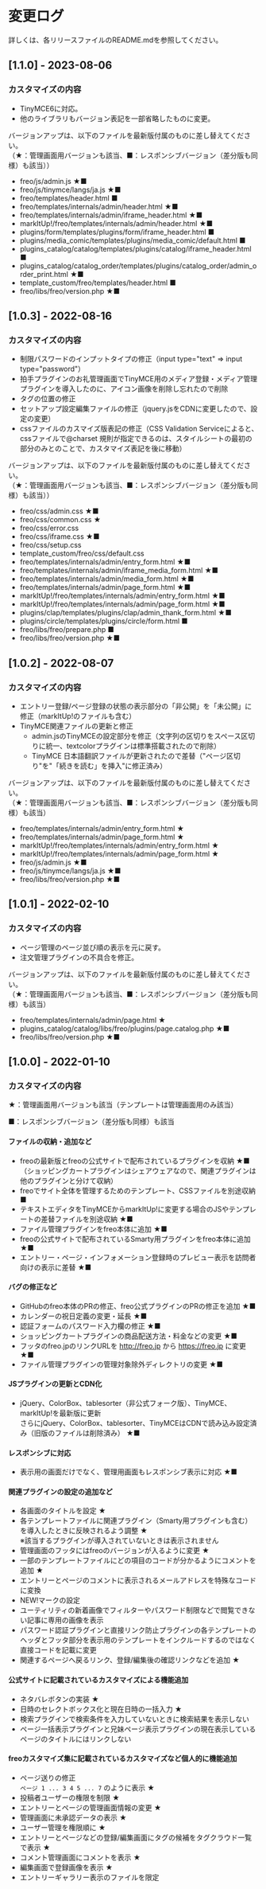 # 変更ログ

詳しくは、各リリースファイルのREADME.mdを参照してください。

## [1.1.0] - 2023-08-06

### カスタマイズの内容

- TinyMCE6に対応。
- 他のライブラリもバージョン表記を一部省略したものに変更。

バージョンアップは、以下のファイルを最新版付属のものに差し替えてください。<br>（★：管理画面用バージョンも該当、■：レスポンシブバージョン（差分版も同様）も該当））

- freo/js/admin.js ★■
- freo/js/tinymce/langs/ja.js ★■
- freo/templates/header.html ■
- freo/templates/internals/admin/header.html ★■
- freo/templates/internals/admin/iframe_header.html ★■
- markItUp!/freo/templates/internals/admin/header.html ★■
- plugins/form/templates/plugins/form/iframe_header.html ■
- plugins/media_comic/templates/plugins/media_comic/default.html ■
- plugins_catalog/catalog/templates/plugins/catalog/iframe_header.html ■
- plugins_catalog/catalog_order/templates/plugins/catalog_order/admin_order_print.html ★■
- template_custom/freo/templates/header.html ■
- freo/libs/freo/version.php ★■

## [1.0.3] - 2022-08-16

### カスタマイズの内容

- 制限パスワードのインプットタイプの修正（input type="text" ⇒ input type="password"）
- 拍手プラグインのお礼管理画面でTinyMCE用のメディア登録・メディア管理プラグインを導入したのに、アイコン画像を削除し忘れたので削除
- タグの位置の修正
- セットアップ設定編集ファイルの修正（jquery.jsをCDNに変更したので、設定の変更）
- cssファイルのカスマイズ版表記の修正（CSS Validation Serviceによると、cssファイルで@charset 規則が指定できるのは、スタイルシートの最初の部分のみとのことで、カスタマイズ表記を後に移動）

バージョンアップは、以下のファイルを最新版付属のものに差し替えてください。<br>（★：管理画面用バージョンも該当、■：レスポンシブバージョン（差分版も同様）も該当））

- freo/css/admin.css ★■
- freo/css/common.css ★
- freo/css/error.css
- freo/css/iframe.css ★■
- freo/css/setup.css
- template_custom/freo/css/default.css
- freo/templates/internals/admin/entry_form.html ★■
- freo/templates/internals/admin/iframe_media_form.html ★■
- freo/templates/internals/admin/media_form.html ★■
- freo/templates/internals/admin/page_form.html ★■
- markItUp!/freo/templates/internals/admin/entry_form.html ★■
- markItUp!/freo/templates/internals/admin/page_form.html ★■
- plugins/clap/templates/plugins/clap/admin_thank_form.html ★■
- plugins/circle/templates/plugins/circle/form.html ■
- freo/libs/freo/prepare.php ■
- freo/libs/freo/version.php ★■



## [1.0.2] - 2022-08-07

### カスタマイズの内容

- エントリー登録/ページ登録の状態の表示部分の「非公開」を「未公開」に修正（markItUp!のファイルも含む）
- TinyMCE関連ファイルの更新と修正
  - admin.jsのTinyMCEの設定部分を修正（文字列の区切りをスペース区切りに統一、textcolorプラグインは標準搭載されたので削除）
  - TinyMCE 日本語翻訳ファイルが更新されたので差替（"ページ区切り"を"「続きを読む」を挿入"に修正済み）

バージョンアップは、以下のファイルを最新版付属のものに差し替えてください。<br>
（★：管理画面用バージョンも該当、■：レスポンシブバージョン（差分版も同様）も該当）
- freo/templates/internals/admin/entry_form.html ★
- freo/templates/internals/admin/page_form.html ★
- markItUp!/freo/templates/internals/admin/entry_form.html ★
- markItUp!/freo/templates/internals/admin/page_form.html ★
- freo/js/admin.js ★■
- freo/js/tinymce/langs/ja.js ★■
- freo/libs/freo/version.php ★■



## [1.0.1] - 2022-02-10

### カスタマイズの内容

- ページ管理のページ並び順の表示を元に戻す。 
- 注文管理プラグインの不具合を修正。

バージョンアップは、以下のファイルを最新版付属のものに差し替えてください。<br>
（★：管理画面用バージョンも該当、■：レスポンシブバージョン（差分版も同様）も該当）
- freo/templates/internals/admin/page.html ★
- plugins_catalog/catalog/libs/freo/plugins/page.catalog.php ★■
- freo/libs/freo/version.php ★■



## [1.0.0] - 2022-01-10

### カスタマイズの内容

★：管理画面用バージョンも該当（テンプレートは管理画面用のみ該当）

■：レスポンシブバージョン（差分版も同様）も該当

#### ファイルの収納・追加など
- freoの最新版とfreoの公式サイトで配布されているプラグインを収納 ★■<br>（ショッピングカートプラグインはシェアウェアなので、関連プラグインは他のプラグインと分けて収納）
- freoでサイト全体を管理するためのテンプレート、CSSファイルを別途収納 ■
- テキストエディタをTinyMCEからmarkItUp!に変更する場合のJSやテンプレートの差替ファイルを別途収納  ★■
- ファイル管理プラグインをfreo本体に追加 ★■
- freoの公式サイトで配布されているSmarty用プラグインをfreo本体に追加 ★■
- エントリー・ページ・インフォメーション登録時のプレビュー表示を訪問者向けの表示に差替 ★■
#### バグの修正など
- GitHubのfreo本体のPRの修正、freo公式プラグインのPRの修正を追加 ★■
- カレンダーの祝日定義の変更・延長 ★■
- 認証フォームのパスワード入力欄の修正 ★■
- ショッピングカートプラグインの商品配送方法・料金などの変更 ★■
- フッタのfreo.jpのリンクURLを http://freo.jp から https://freo.jp に変更 ★■
- ファイル管理プラグインの管理対象除外ディレクトリの変更 ★■
#### JSプラグインの更新とCDN化
- jQuery、ColorBox、tablesorter（非公式フォーク版）、TinyMCE、markItUp!を最新版に更新<br>さらにjQuery、ColorBox、tablesorter、TinyMCEはCDNで読み込み設定済み（旧版のファイルは削除済み） ★■
#### レスポンシブに対応
- 表示用の画面だけでなく、管理用画面もレスポンシブ表示に対応 ★■
#### 関連プラグインの設定の追加など
- 各画面のタイトルを設定 ★
- 各テンプレートファイルに関連プラグイン（Smarty用プラグインも含む）を導入したときに反映されるよう調整 ★<br>※該当するプラグインが導入されていないときは表示されません
- 管理画面のフッタにはfreoのバージョンが入るように変更 ★
- 一部のテンプレートファイルにどの項目のコードが分かるようにコメントを追加 ★
- エントリーとページのコメントに表示されるメールアドレスを特殊なコードに変換
- NEW!マークの設定
- ユーティリティの新着画像でフィルターやパスワード制限などで閲覧できない記事に専用の画像を表示
- パスワード認証プラグインと直接リンク防止プラグインの各テンプレートのヘッダとフッタ部分を表示用のテンプレートをインクルードするのではなく直接コードを記載に変更
- 関連するページへ戻るリンク、登録/編集後の確認リンクなどを追加 ★
#### 公式サイトに記載されているカスタマイズによる機能追加
- ネタバレボタンの実装 ★
- 日時のセレクトボックス化と現在日時の一括入力 ★
- 検索プラグインで検索条件を入力していないときに検索結果を表示しない
- ページ一括表示プラグインと兄妹ページ表示プラグインの現在表示しているページのタイトルにはリンクしない
#### freoカスタマイズ集に記載されているカスタマイズなど個人的に機能追加
- ページ送りの修正<br>`ページ 1 ... 3 4 5 ... 7` のように表示 ★
- 投稿者ユーザーの権限を制限 ★
- エントリーとページの管理画面情報の変更 ★
- 管理画面に未承認データの表示 ★
- ユーザー管理を権限順に ★
- エントリーとページなどの登録/編集画面にタグの候補をタグクラウド一覧で表示 ★
- コメント管理画面にコメントを表示 ★
- 編集画面で登録画像を表示 ★
- エントリーギャラリー表示のファイルを限定
